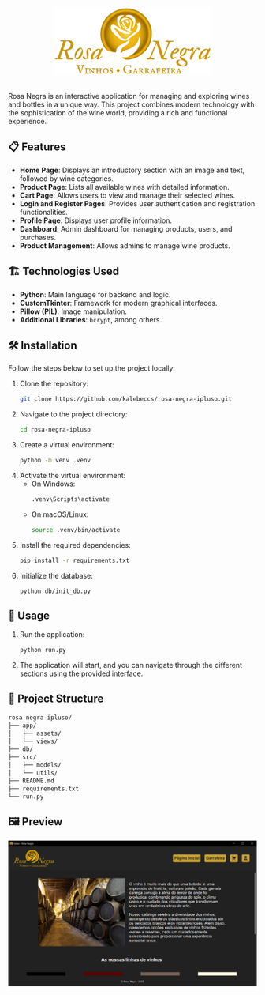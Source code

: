 <div align="center">
   <img src="app\assets\logo.png" width="320">
</div>
<br>

Rosa Negra is an interactive application for managing and exploring wines and bottles in a unique way. This project combines modern technology with the sophistication of the wine world, providing a rich and functional experience.

## 📋 Features

- **Home Page**: Displays an introductory section with an image and text, followed by wine categories.
- **Product Page**: Lists all available wines with detailed information.
- **Cart Page**: Allows users to view and manage their selected wines.
- **Login and Register Pages**: Provides user authentication and registration functionalities.
- **Profile Page**: Displays user profile information.
- **Dashboard**: Admin dashboard for managing products, users, and purchases.
- **Product Management**: Allows admins to manage wine products.

## 🏗️ Technologies Used

- **Python**: Main language for backend and logic.
- **CustomTkinter**: Framework for modern graphical interfaces.
- **Pillow (PIL)**: Image manipulation.
- **Additional Libraries**: `bcrypt`, among others.

## 🛠️ Installation

Follow the steps below to set up the project locally:

1. Clone the repository:
   ```sh
   git clone https://github.com/kalebeccs/rosa-negra-ipluso.git
   ```
2. Navigate to the project directory:
   ```sh
   cd rosa-negra-ipluso
   ```
3. Create a virtual environment:
   ```sh
   python -m venv .venv
   ```
4. Activate the virtual environment:
   - On Windows:
     ```sh
     .venv\Scripts\activate
     ```
   - On macOS/Linux:
     ```sh
     source .venv/bin/activate
     ```
5. Install the required dependencies:
   ```sh
   pip install -r requirements.txt
   ```
6. Initialize the database:
   ```sh
   python db/init_db.py
   ```

## 🚀 Usage

1. Run the application:
   ```sh
   python run.py
   ```
2. The application will start, and you can navigate through the different sections using the provided interface.

## 📁 Project Structure

```plaintext
rosa-negra-ipluso/
├── app/
│   ├── assets/
│   └── views/
├── db/
├── src/
│   ├── models/
│   └── utils/
├── README.md
├── requirements.txt
└── run.py
```

## 🖼️ Preview

<img src="app/assets/preview.png">
